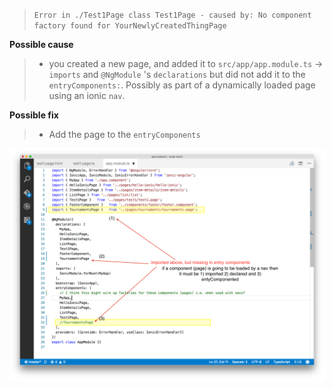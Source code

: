 > `Error in ./Test1Page class Test1Page - caused by: No component factory found for YourNewlyCreatedThingPage`

**Possible cause**
> - you created a new page, and added it to `src/app/app.module.ts` -> `imports` and `@NgModule` 's `declarations` but did not add it to the `entryComponents:`. Possibly as part of a dynamically loaded page using an ionic `nav`. 

**Possible fix**

> - Add the page to the `entryComponents`

![missing entry component registration](../img/missing-entry-component.png)

